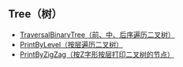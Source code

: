 ## Tree（树）

 - [TraversalBinaryTree（前、中、后序遍历二叉树）](./TraversalBinaryTree.java)
 - [PrintByLevel（按层遍历二叉树）](./PrintByLevel.java)
 - [PrintByZigZag（按Z字形按层打印二叉树的节点）](./PrintByZigZag.java)